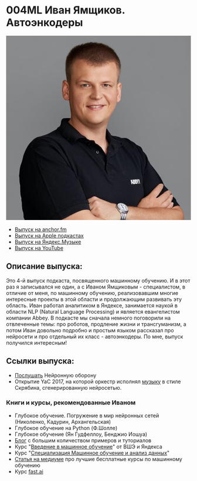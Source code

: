 
   
# 004ML Иван Ямщиков. Автоэнкодеры

![Ivan Yamschikov foto](foto/Ivan.png)

- [Выпуск на anchor.fm](https://anchor.fm/kmsrus/episodes/004-ML-egjfe4)
- [Выпуск на Apple подкастах](https://podcasts.apple.com/ru/podcast/machine-learning-podcast/id1495052772?l=en&i=1000484279552)
- [Выпуск на Яндекс.Музыке](https://music.yandex.ru/album/9781458/track/68636906)
- [Выпуск на YouTube](https://youtu.be/nLQ_useJaKw)

## Описание выпуска:

Это 4-й выпуск подкаста, посвященного машинному обучению. И в этот раз я записывался не один, а с Иваном Ямщиковым - специалистом, в отличие от меня, по машинному обучению, реализовавшим многие интересные проекты в этой области и продолжающим развивать эту область. Иван работал аналитиком в Яндексе, занимается наукой в области NLP (Natural Language Processing) и является евангелистом компании Abbey. В подкасте мы сначала немного поговорили на отвлеченные темы: про роботов, продление жизни и трансгуманизм, а потом Иван довольно подробно и простым языком рассказал про нейросети и про отдельный их класс - автоэнкодеры. По мне, выпуск получился интересным!

## Ссылки выпуска:

- [Послушать](https://music.yandex.ru/artist/4445922) Нейронную оборону 
- Открытие YaC 2017, на которой оркестр исполнял [музыку](https://youtu.be/5bfI3bhiRa4) в стиле Скрябина, сгенерированную нейросетью. 

### Книги и курсы, рекомендованные Иваном 

- Глубокое обучение. Погружение в мир нейронных сетей (Николенко, Кадурин, Архангельская) 
- Глубокое обучение на Python (Ф.Шолле) 
- Глубокое обучение (Ян Гудфеллоу, Бенджио Иошуа) 
- [Блог](https://towardsdatascience.com) с большим количеством примеров и туториалов 
- Курс "[Введение в машинное обучение](https://ru.coursera.org/learn/vvedenie-mashinnoe-obuchenie)" от ВШЭ и Яндекса 
- Курс "[Специализация Машинное обучение и анализ данных](https://ru.coursera.org/specializations/machine-learning-data-analysis)"  
- [Статья на медиуме](https://medium.com/nuances-of-programming/%D1%82%D0%BE%D0%BF-10-%D0%BA%D1%83%D1%80%D1%81%D0%BE%D0%B2-%D0%BF%D0%BE-%D0%BC%D0%B0%D1%88%D0%B8%D0%BD%D0%BD%D0%BE%D0%BC%D1%83-%D0%B8-%D0%B3%D0%BB%D1%83%D0%B1%D0%BE%D0%BA%D0%BE%D0%BC%D1%83-%D0%BE%D0%B1%D1%83%D1%87%D0%B5%D0%BD%D0%B8%D1%8E-%D0%B2-2020-1e1d870a24b7) про лучшие бесплатные курсы по машинному обучению 
- Курс [fast.ai](https://www.fast.ai/)
